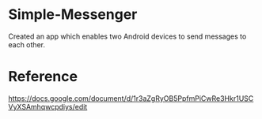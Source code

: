 # Simple-Messenger
Created an app which enables two Android devices to send messages to each other.

# Reference
https://docs.google.com/document/d/1r3aZgRyOB5PpfmPiCwRe3Hkr1USCVyXSAmhqwcpdiys/edit
